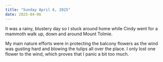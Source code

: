 ```yaml
---
title: "Sunday April 6, 2025"
date: 2025-04-06
---
```


It was a rainy, blustery day so I stuck around home while Cindy went for a mammoth walk up, down and around Mount Tolmie.  

My main nature efforts were in protecting the balcony flowers as the wind was gusting hard and blowing the tulips all over the place.  I only lost one flower to the wind, which proves that I panic a bit too much.